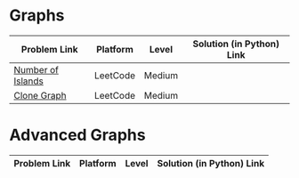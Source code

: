 # Graphs 

| Problem Link | Platform | Level | Solution (in Python) Link |
| --- | --- | --- | --- |
| [Number of Islands](https://leetcode.com/problems/number-of-islands/) | LeetCode | Medium
| [Clone Graph](https://leetcode.com/problems/clone-graph/) | LeetCode | Medium

# Advanced Graphs

| Problem Link | Platform | Level | Solution (in Python) Link |
| --- | --- | --- | --- |
